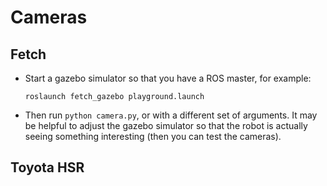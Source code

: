 # Cameras

## Fetch

- Start a gazebo simulator so that you have a ROS master, for example:
  
  `roslaunch fetch_gazebo playground.launch`

- Then run `python camera.py`, or with a different set of arguments. It may be
  helpful to adjust the gazebo simulator so that the robot is actually seeing
  something interesting (then you can test the cameras).


## Toyota HSR
